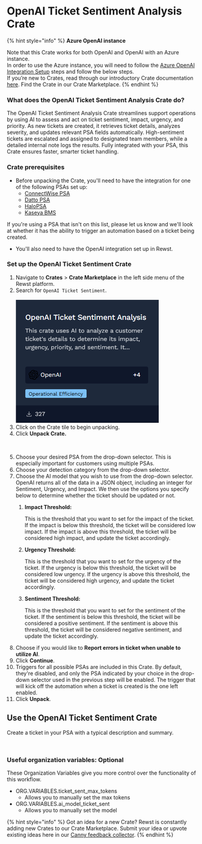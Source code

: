 # OpenAI Ticket Sentiment Analysis Crate

{% hint style="info" %}
**Azure OpenAI instance**

Note that this Crate works for both OpenAI and OpenAI with an Azure instance.\
In order to use the Azure instance, you will need to follow the [Azure OpenAI Integration Setup](../../configuration/integrations/integration-guides/openai/azure-openai-integration-setup.md) steps and follow the below steps. \
If you’re new to Crates, read through our introductory Crate documentation [here](https://docs.rewst.help/prebuilt-automations/crates). Find the Crate in our Crate Marketplace.
{% endhint %}

### What does the OpenAI Ticket Sentiment Analysis Crate do?

The OpenAI Ticket Sentiment Analysis Crate streamlines support operations by using AI to assess and act on ticket sentiment, impact, urgency, and priority. As new tickets are created, it retrieves ticket details, analyzes severity, and updates relevant PSA fields automatically. High-sentiment tickets are escalated and assigned to designated team members, while a detailed internal note logs the results. Fully integrated with your PSA, this Crate ensures faster, smarter ticket handling.

### Crate prerequisites

* Before unpacking the Crate, you'll need to have the integration for one of the following PSAs set up:
  * [ConnectWise PSA](../../configuration/integrations/integration-guides/connectwise-integration-setup.md)
  * [Datto PSA](../../configuration/integrations/integration-guides/datto-psa-integration-setup/)
  * [HaloPSA](../../configuration/integrations/integration-guides/halo-integration-setup.md)
  * [Kaseya BMS](../../configuration/integrations/integration-guides/kaseya-bms-integration-setup.md)

&#x20;      If you're using a PSA that isn't on this list, please let us know and we'll look at whether it has the    ability to trigger an automation based on a ticket being created.

* You'll also need to have the OpenAI integration set up in Rewst.

### Set up the OpenAI Ticket Sentiment Crate

1. Navigate to **Crates** > **Crate Marketplace** in the left side menu of the Rewst platform.
2. Search for `OpenAI Ticket Sentiment`.\
   \
   ![](<../../../.gitbook/assets/image (166).png>)
3. Click on the Crate tile to begin unpacking.
4. Click **Unpack Crate.**

<figure><img src="../../../.gitbook/assets/Screenshot 2025-05-19 at 4.34.19 PM.png" alt=""><figcaption></figcaption></figure>

5. Choose your desired PSA from the drop-down selector. This is especially important for customers using multiple PSAs.&#x20;
6. Choose your detection category from the drop-down selector.
7. Choose the AI model that you wish to use from the drop-down selector. OpenAI returns all of the data in a JSON object, including an integer for Sentiment, Urgency, and Impact. We then use the options you specify below to determine whether the ticket should be updated or not.
   1.  **Impact Threshold:**

       This is the threshold that you want to set for the impact of the ticket. If the impact is below this threshold, the ticket will be considered low impact. If the impact is above this threshold, the ticket will be considered high impact, and update the ticket accordingly.
   2.  **Urgency Threshold:**

       This is the threshold that you want to set for the urgency of the ticket. If the urgency is below this threshold, the ticket will be considered low urgency. If the urgency is above this threshold, the ticket will be considered high urgency, and update the ticket accordingly.
   3.  **Sentiment Threshold:**

       This is the threshold that you want to set for the sentiment of the ticket. If the sentiment is below this threshold, the ticket will be considered a positive sentiment. If the sentiment is above this threshold, the ticket will be considered negative sentiment, and update the ticket accordingly.
8. Choose if you would like to **Report errors in ticket when unable to utilize AI**.
9. Click **Continue**.
10. Triggers for all possible PSAs are included in this Crate. By default, they're disabled, and only the PSA indicated by your choice in the drop-down selector used in the previous step will be enabled. The trigger that will kick off the automation when a ticket is created is the one left enabled.&#x20;
11. Click **Unpack**.



## Use the OpenAI Ticket Sentiment Crate

Create a ticket in your PSA with a typical description and summary.

<figure><img src="../../../.gitbook/assets/HaloPSANote (1).png" alt=""><figcaption></figcaption></figure>

### Useful organization variables: Optional

These Organization Variables give you more control over the functionality of this workflow.

* ORG.VARIABLES.ticket\_sent\_max\_tokens
  * Allows you to manually set the max tokens
* ORG.VARIABLES.ai\_model\_ticket\_sent
  * Allows you to manually set the model

{% hint style="info" %}
Got an idea for a new Crate? Rewst is constantly adding new Crates to our Crate Marketplace. Submit your idea or upvote existing ideas here in our [Canny feedback collector](https://rewst.canny.io/crates).
{% endhint %}

